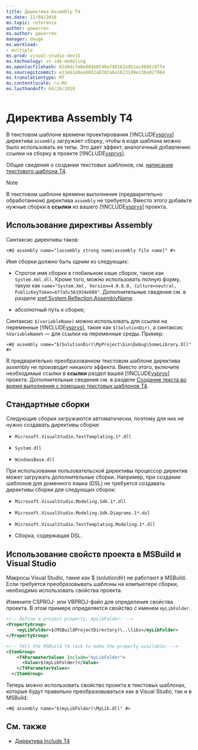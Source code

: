 ```yaml
---
title: Директива Assembly T4
ms.date: 11/04/2016
ms.topic: reference
author: gewarren
ms.author: gewarren
manager: douge
ms.workload:
- multiple
ms.prod: visual-studio-dev15
ms.technology: vs-ide-modeling
ms.openlocfilehash: 02d6dcfe0ed84b8f48af40162edb1ac4895c97fe
ms.sourcegitcommit: e13e61ddea6032a8282abe16131d9e136a927984
ms.translationtype: MT
ms.contentlocale: ru-RU
ms.lasthandoff: 04/26/2018
---
```

# <a name="t4-assembly-directive"></a>Директива Assembly T4

В текстовом шаблоне времени проектирования [!INCLUDE[vsprvs](../code-quality/includes/vsprvs_md.md)] директива `assembly` загружает сборку, чтобы в коде шаблона можно было использовать ее типы. Это дает эффект, аналогичный добавлению ссылки на сборку в проекте [!INCLUDE[vsprvs](../code-quality/includes/vsprvs_md.md)].

 Общие сведения о создании текстовых шаблонов, см. [написание текстового шаблона T4](../modeling/writing-a-t4-text-template.md).

> [!NOTE]
>  В текстовом шаблоне времени выполнения (предварительно обработанном) директива `assembly` не требуется. Вместо этого добавьте нужные сборки в **ссылки** из вашего [!INCLUDE[vsprvs](../code-quality/includes/vsprvs_md.md)] проекта.

## <a name="using-the-assembly-directive"></a>Использование директивы Assembly
 Синтаксис директивы таков:

```
<#@ assembly name="[assembly strong name|assembly file name]" #>
```

 Имя сборки должно быть одним из следующих:

-   Строгое имя сборки в глобальном кэше сборок, такое как `System.Xml.dll`. Кроме того, можно использовать полную форму, такую как `name="System.Xml, Version=4.0.0.0, Culture=neutral, PublicKeyToken=b77a5c561934e089"`. Дополнительные сведения см. в разделе <xref:System.Reflection.AssemblyName>.

-   абсолютный путь к сборке;

 Синтаксис `$(variableName)` можно использовать для ссылки на переменные [!INCLUDE[vsprvs](../code-quality/includes/vsprvs_md.md)], такие как `$(SolutionDir)`, а синтаксис `%VariableName%` — для ссылки на переменные среды. Пример:

```
<#@ assembly name="$(SolutionDir)\MyProject\bin\Debug\SomeLibrary.Dll" #>
```

 В предварительно преобразованном текстовом шаблоне директива assembly не производит никакого эффекта. Вместо этого, включите необходимые ссылки в **ссылки** раздел вашей [!INCLUDE[vsprvs](../code-quality/includes/vsprvs_md.md)] проекта. Дополнительные сведения см. в разделе [Создание текста во время выполнения с помощью текстовых шаблонов T4](../modeling/run-time-text-generation-with-t4-text-templates.md).

## <a name="standard-assemblies"></a>Стандартные сборки
 Следующие сборки загружаются автоматически, поэтому для них не нужно создавать директивы сборки:

-   `Microsoft.VisualStudio.TextTemplating.1*.dll`

-   `System.dll`

-   `WindowsBase.dll`

 При использовании пользовательской директивы процессор директив может загружать дополнительные сборки. Например, при создании шаблонов для доменного языка (DSL) не требуется создавать директивы сборки для следующих сборок:

-   `Microsoft.VisualStudio.Modeling.Sdk.1*.dll`

-   `Microsoft.VisualStudio.Modeling.Sdk.Diagrams.1*.dsl`

-   `Microsoft.VisualStudio.TextTemplating.Modeling.1*.dll`

-   Сборка, содержащая DSL.

##  <a name="msbuild"></a> Использование свойств проекта в MSBuild и Visual Studio
 Макросы Visual Studio, такие как $ (solutiondir) не работают в MSBuild. Если требуется преобразовывать шаблоны на компьютере сборки, необходимо использовать свойства проекта.

 Измените CSPROJ- или VBPROJ-файл для определения свойства проекта. В этом примере определяется свойство с именем `myLibFolder`.

```xml
<!-- Define a project property, myLibFolder: -->
<PropertyGroup>
    <myLibFolder>$(MSBuildProjectDirectory)\..\libs</myLibFolder>
</PropertyGroup>

<!-- Tell the MSBuild T4 task to make the property available: -->
<ItemGroup>
    <T4ParameterValues Include="myLibFolder">
      <Value>$(myLibFolder)</Value>
    </T4ParameterValues>
  </ItemGroup>

```

 Теперь можно использовать свойство проекта в текстовых шаблонах, которые будут правильно преобразовываться как в Visual Studio, так и в MSBuild:

```
<#@ assembly name="$(myLibFolder)\MyLib.dll" #>
```

## <a name="see-also"></a>См. также

- [Директива Include T4](../modeling/t4-include-directive.md)